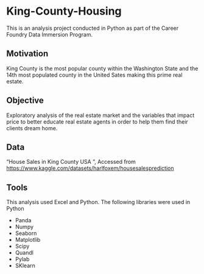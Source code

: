 # King-County-Housing
This is an analysis project conducted in Python as part of the Career Foundry Data Immersion Program.
## Motivation
King County is the most popular county within the Washington State and the 14th  most populated county in the United Sates making this prime real estate.
## Objective
Exploratory analysis of the real estate market and the variables that impact price to better educate real estate agents in order to help them find their clients dream home. 
## Data
“House Sales in King County USA ”, Accessed from https://www.kaggle.com/datasets/harlfoxem/housesalesprediction 
## Tools
This analysis used Excel and Python. The following libraries were used in Python 
  - Panda
  - Numpy
  - Seaborn
  - Matplotlib
  - Scipy
  - Quandl
  - Pylab
  - SKlearn
  
